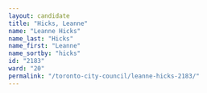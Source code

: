 ```yaml
---
layout: candidate
title: "Hicks, Leanne"
name: "Leanne Hicks"
name_last: "Hicks"
name_first: "Leanne"
name_sortby: "hicks"
id: "2183"
ward: "20"
permalink: "/toronto-city-council/leanne-hicks-2183/"
---
```

